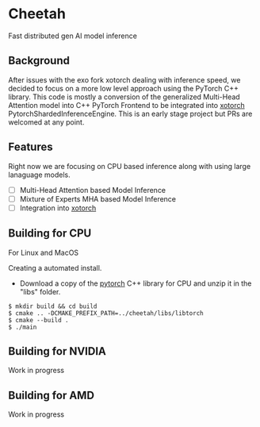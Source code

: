 # Cheetah
Fast distributed gen AI model inference

## Background
After issues with the exo fork xotorch dealing with inference speed, we decided to focus on a more low level approach using the PyTorch C++ library. This code is mostly a conversion of the generalized Multi-Head Attention model into C++ PyTorch Frontend to be integrated into [xotorch](https://github.com/shamantechnology/xotorch) PytorchShardedInferenceEngine. This is an early stage project but PRs are welcomed at any point.

## Features
Right now we are focusing on CPU based inference along with using large lanaguage models.
- [ ] Multi-Head Attention based Model Inference
- [ ] Mixture of Experts MHA based Model Inference
- [ ] Integration into [xotorch](https://github.com/shamantechnology/xotorch)

## Building for CPU
For Linux and MacOS

Creating a automated install. 
- Download a copy of the [pytorch](https://pytorch.org/) C++ library for CPU and unzip it in the "libs" folder.

```console
$ mkdir build && cd build
$ cmake .. -DCMAKE_PREFIX_PATH=../cheetah/libs/libtorch
$ cmake --build .
$ ./main
```

## Building for NVIDIA
Work in progress

## Building for AMD
Work in progress